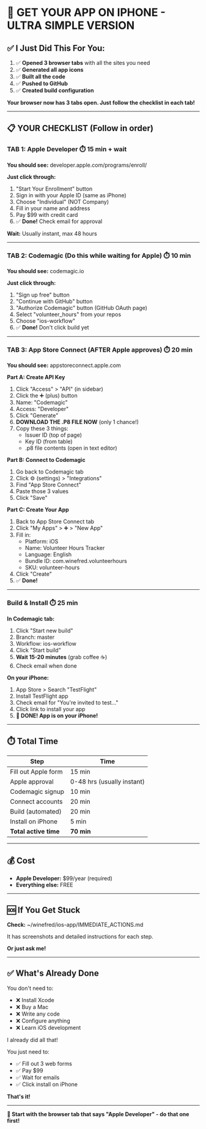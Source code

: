 # 📱 GET YOUR APP ON IPHONE - ULTRA SIMPLE VERSION

## ✅ I Just Did This For You:

1. ✅ **Opened 3 browser tabs** with all the sites you need
2. ✅ **Generated all app icons**
3. ✅ **Built all the code**
4. ✅ **Pushed to GitHub**
5. ✅ **Created build configuration**

**Your browser now has 3 tabs open. Just follow the checklist in each tab!**

---

## 📋 YOUR CHECKLIST (Follow in order)

### TAB 1: Apple Developer ⏱️ 15 min + wait

**You should see:** developer.apple.com/programs/enroll/

**Just click through:**
1. "Start Your Enrollment" button
2. Sign in with your Apple ID (same as iPhone)
3. Choose "Individual" (NOT Company)
4. Fill in your name and address
5. Pay $99 with credit card
6. ✅ **Done!** Check email for approval

**Wait:** Usually instant, max 48 hours

---

### TAB 2: Codemagic (Do this while waiting for Apple) ⏱️ 10 min

**You should see:** codemagic.io

**Just click through:**
1. "Sign up free" button
2. "Continue with GitHub" button
3. "Authorize Codemagic" button (GitHub OAuth page)
4. Select "volunteer_hours" from your repos
5. Choose "ios-workflow"
6. ✅ **Done!** Don't click build yet

---

### TAB 3: App Store Connect (AFTER Apple approves) ⏱️ 20 min

**You should see:** appstoreconnect.apple.com

**Part A: Create API Key**
1. Click "Access" > "API" (in sidebar)
2. Click the ➕ (plus) button
3. Name: "Codemagic"
4. Access: "Developer"
5. Click "Generate"
6. **DOWNLOAD THE .P8 FILE NOW** (only 1 chance!)
7. Copy these 3 things:
   - Issuer ID (top of page)
   - Key ID (from table)
   - .p8 file contents (open in text editor)

**Part B: Connect to Codemagic**
1. Go back to Codemagic tab
2. Click ⚙️ (settings) > "Integrations"
3. Find "App Store Connect"
4. Paste those 3 values
5. Click "Save"

**Part C: Create Your App**
1. Back to App Store Connect tab
2. Click "My Apps" > ➕ > "New App"
3. Fill in:
   - Platform: iOS
   - Name: Volunteer Hours Tracker
   - Language: English
   - Bundle ID: com.winefred.volunteerhours
   - SKU: volunteer-hours
4. Click "Create"
5. ✅ **Done!**

---

### Build & Install ⏱️ 25 min

**In Codemagic tab:**
1. Click "Start new build"
2. Branch: master
3. Workflow: ios-workflow
4. Click "Start build"
5. **Wait 15-20 minutes** (grab coffee ☕)
6. Check email when done

**On your iPhone:**
1. App Store > Search "TestFlight"
2. Install TestFlight app
3. Check email for "You're invited to test..."
4. Click link to install your app
5. **🎉 DONE! App is on your iPhone!**

---

## ⏱️ Total Time

| Step | Time |
|------|------|
| Fill out Apple form | 15 min |
| Apple approval | 0-48 hrs (usually instant) |
| Codemagic signup | 10 min |
| Connect accounts | 20 min |
| Build (automated) | 20 min |
| Install on iPhone | 5 min |
| **Total active time** | **70 min** |

---

## 💰 Cost

- **Apple Developer:** $99/year (required)
- **Everything else:** FREE

---

## 🆘 If You Get Stuck

**Check:** ~/winefred/ios-app/IMMEDIATE_ACTIONS.md

It has screenshots and detailed instructions for each step.

**Or just ask me!**

---

## ✅ What's Already Done

You don't need to:
- ❌ Install Xcode
- ❌ Buy a Mac
- ❌ Write any code
- ❌ Configure anything
- ❌ Learn iOS development

I already did all that!

You just need to:
- ✅ Fill out 3 web forms
- ✅ Pay $99
- ✅ Wait for emails
- ✅ Click install on iPhone

**That's it!**

---

**🚀 Start with the browser tab that says "Apple Developer" - do that one first!**
